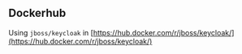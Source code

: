 ## Dockerhub

Using `jboss/keycloak` in [https://hub.docker.com/r/jboss/keycloak/](https://hub.docker.com/r/jboss/keycloak/)


